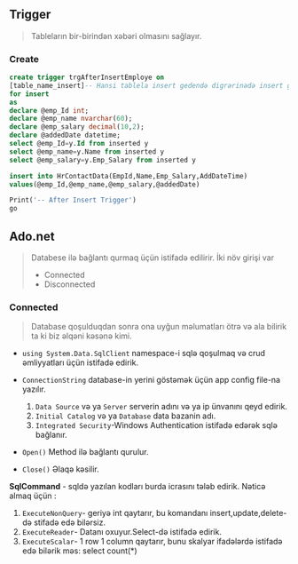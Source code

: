 ## Trigger
> Tableların bir-birindən xəbəri olmasını sağlayır.
### Create
```sql
create trigger trgAfterInsertEmploye on 
[table_name_insert]-- Hansi tablela insert gedendə digrərinədə insert gedəcək
for insert
as 
declare @emp_Id int;
declare @emp_name nvarchar(60);
declare @emp_salary decimal(10,2);
declare @addedDate datetime;
select @emp_Id=y.Id from inserted y
select @emp_name=y.Name from inserted y
select @emp_salary=y.Emp_Salary from inserted y

insert into HrContactData(EmpId,Name,Emp_Salary,AddDateTime)
values(@emp_Id,@emp_name,@emp_salary,@addedDate)

Print('-- After Insert Trigger')
go
```


## Ado.net
> Databese ilə bağlantı qurmaq üçün istifadə edilirir.
> İki növ girişi var 
> - Connected
> - Disconnected


### Connected
> Database qoşulduqdan sonra ona uyğun məlumatları ötrə və ala bilirik ta ki biz əlqəni kəsənə kimi.

- `using System.Data.SqlClient` namespace-i sqlə qoşulmaq və crud əmliyyatları üçün istifadə edirik.
- `ConnectionString` database-in yerini göstəmək üçün app config file-na yazılır.
    1. `Data Source` və ya `Server` serverin adını və ya ip ünvanını qeyd edirik.
    2. `Initial Catalog` və ya `Database` data bazanin adı.
    3. `Integrated Security`-Windows Authentication istifadə edərək sqlə bağlanır.

- `Open()` Method ilə bağlantı qurulur.
- `Close()` Əlaqə kəsilir.

**SqlCommand** - sqldə yazılan kodları burda icrasını tələb edirik.
Nəticə almaq üçün :
1. `ExecuteNonQuery`- geriyə int qaytarır, bu komandanı insert,update,delete-də stifadə edə bilərsiz.
2. `ExecuteReader`- Datanı oxuyur.Select-də istifadə edirik.
3. `ExecuteScalar`- 1 row 1 column qaytarır, bunu skalyar ifadələrdə istifadə edə bilərik məs: select count(*)



